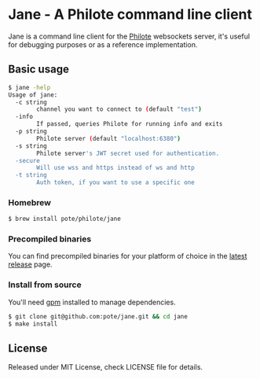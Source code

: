 # Jane - A Philote command line client

Jane is a command line client for the [Philote](https://github.com/pote/philote) websockets server, it's useful for debugging purposes or as a reference implementation.

## Basic usage

```bash
$ jane -help
Usage of jane:
  -c string
    	channel you want to connect to (default "test")
  -info
    	If passed, queries Philote for running info and exits
  -p string
    	Philote server (default "localhost:6380")
  -s string
    	Philote server's JWT secret used for authentication.
  -secure
    	Will use wss and https instead of ws and http
  -t string
    	Auth token, if you want to use a specific one
```

### Homebrew

```bash
$ brew install pote/philote/jane
```

### Precompiled binaries

You can find precompiled binaries for your platform of choice in the [latest release](https://github.com/pote/jane/releases) page.

### Install from source

You'll need [gpm](https://github.com/pote/gpm) installed to manage dependencies.

```bash
$ git clone git@github.com:pote/jane.git && cd jane
$ make install
```

## License

Released under MIT License, check LICENSE file for details.

